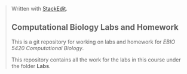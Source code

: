 ﻿


> Written with [StackEdit](https://stackedit.io/).
> ## Computational Biology Labs and Homework
> This is a git repository for working on labs and homework for _EBIO 5420 Computational Biology_.
> 
> This repository contains all the work for the labs in this course under the folder **Labs**.
